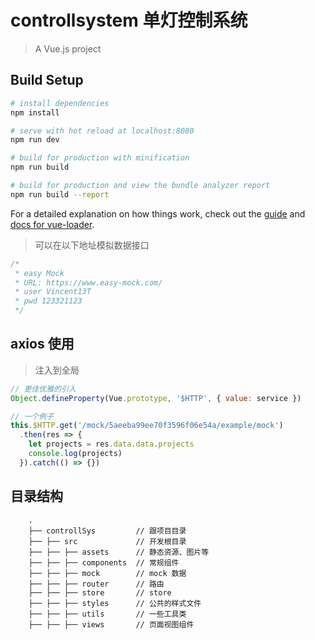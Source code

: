 # controllsystem 单灯控制系统

> A Vue.js project

## Build Setup

``` bash
# install dependencies
npm install

# serve with hot reload at localhost:8080
npm run dev

# build for production with minification
npm run build

# build for production and view the bundle analyzer report
npm run build --report
```

For a detailed explanation on how things work, check out the [guide](http://vuejs-templates.github.io/webpack/) and [docs for vue-loader](http://vuejs.github.io/vue-loader).

> 可以在以下地址模拟数据接口

``` javascript
/*
 * easy Mock
 * URL: https://www.easy-mock.com/
 * user Vincent13T
 * pwd 123321123
 */
```

## axios 使用

> 注入到全局

```javascript
// 更佳优雅的引入
Object.defineProperty(Vue.prototype, '$HTTP', { value: service })

// 一个例子
this.$HTTP.get('/mock/5aeeba99ee70f3596f06e54a/example/mock')
  .then(res => {
    let projects = res.data.data.projects
    console.log(projects)
  }).catch(() => {})
```

## 目录结构

```text
    .
    ├── controllSys         // 跟项目目录
    ├── ├── src             // 开发根目录
    ├── ├── ├── assets      // 静态资源、图片等
    ├── ├── ├── components  // 常规组件
    ├── ├── ├── mock        // mock 数据
    ├── ├── ├── router      // 路由
    ├── ├── ├── store       // store
    ├── ├── ├── styles      // 公共的样式文件
    ├── ├── ├── utils       // 一些工具类
    ├── ├── ├── views       // 页面视图组件
```
